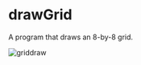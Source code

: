 # drawGrid

A program that draws an 8-by-8 grid.

![griddraw](https://cloud.githubusercontent.com/assets/20860945/25520650/abfc4f92-2bca-11e7-92de-f816a4d5ebfe.png)

